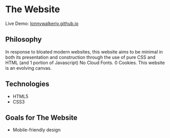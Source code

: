 # The Website

Live Demo: [lonnywalkeriv.github.io](https://lonnywalkeriv.github.io)

## Philosophy

In response to bloated modern websites, this website aims to be minimal in both its presentation and construction through the use of pure CSS and HTML (and 1 portion of Javascript) No Cloud Fonts. 0 Cookies. 
This website is an evolving canvas.

<!-- ## Features -->

## Technologies

- HTML5
- CSS3

## Goals for The Website
- Mobile-friendly design
